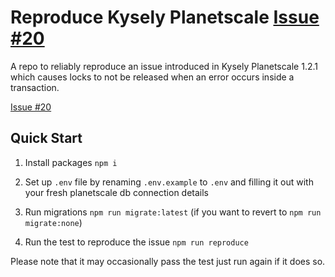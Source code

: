 # Reproduce Kysely Planetscale [Issue #20](https://github.com/depot/kysely-planetscale/issues/20)
A repo to reliably reproduce an issue introduced in Kysely Planetscale 1.2.1 which causes locks
to not be released when an error occurs inside a transaction.

[Issue #20](https://github.com/depot/kysely-planetscale/issues/20)

## Quick Start

1. Install packages `npm i`

2. Set up `.env` file by renaming `.env.example` to `.env` and filling it out with your fresh
   planetscale db connection details

3. Run migrations `npm run migrate:latest` (if you want to revert to `npm run migrate:none`)

4. Run the test to reproduce the issue `npm run reproduce`

Please note that it may occasionally pass the test just run again if it does so.
